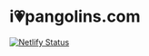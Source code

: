 # i:heartpulse:pangolins.com
[![Netlify Status](https://api.netlify.com/api/v1/badges/a16f678a-c9cb-48de-afce-be545a8ffbbe/deploy-status)](https://app.netlify.com/sites/tender-varahamihira-293cdd/deploys)

